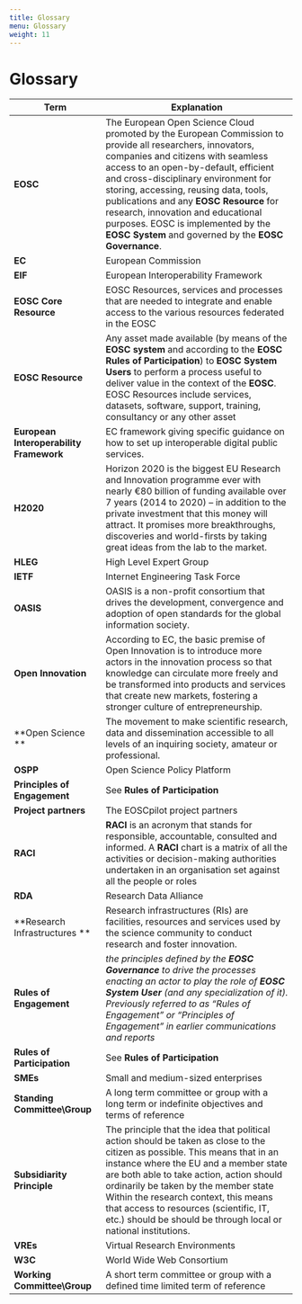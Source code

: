 ```yaml
---
title: Glossary
menu: Glossary
weight: 11
---
```


Glossary
========

| **Term**                                | **Explanation**                                                                                                                                                                                                                                                                                                                                                                                                                                        |
|-----------------------------------------|--------------------------------------------------------------------------------------------------------------------------------------------------------------------------------------------------------------------------------------------------------------------------------------------------------------------------------------------------------------------------------------------------------------------------------------------------------|
| **EOSC**                                | The European Open Science Cloud promoted by the European Commission to provide all researchers, innovators, companies and citizens with seamless access to an open-by-default, efficient and cross-disciplinary environment for storing, accessing, reusing data, tools, publications and any **EOSC Resource** for research, innovation and educational purposes. EOSC is implemented by the **EOSC System** and governed by the **EOSC Governance**. |
| **EC**                                  | European Commission                                                                                                                                                                                                                                                                                                                                                                                                                                    |
| **EIF**                                 | European Interoperability Framework                                                                                                                                                                                                                                                                                                                                                                                                                    |
| **EOSC Core Resource**                  | EOSC Resources, services and processes that are needed to integrate and enable access to the various resources federated in the EOSC                                                                                                                                                                                                                                                                                                                   |
| **EOSC Resource**                       | Any asset made available (by means of the **EOSC system** and according to the **EOSC Rules of Participation**) to **EOSC System Users** to perform a process useful to deliver value in the context of the **EOSC**. EOSC Resources include services, datasets, software, support, training, consultancy or any other asset                                                                                                                           |
| **European Interoperability Framework** | EC framework giving specific guidance on how to set up interoperable digital public services.                                                                                                                                                                                                                                                                                                                                                          |
| **H2020**                               | Horizon 2020 is the biggest EU Research and Innovation programme ever with nearly €80 billion of funding available over 7 years (2014 to 2020) – in addition to the private investment that this money will attract. It promises more breakthroughs, discoveries and world-firsts by taking great ideas from the lab to the market.                                                                                                                    |
| **HLEG**                                | High Level Expert Group                                                                                                                                                                                                                                                                                                                                                                                                                                |
| **IETF**                                | Internet Engineering Task Force                                                                                                                                                                                                                                                                                                                                                                                                                        |
| **OASIS**                               | OASIS is a non-profit consortium that drives the development, convergence and adoption of open standards for the global information society.                                                                                                                                                                                                                                                                                                           |
| **Open Innovation**                     | According to EC, the basic premise of Open Innovation is to introduce more actors in the innovation process so that knowledge can circulate more freely and be transformed into products and services that create new markets, fostering a stronger culture of entrepreneurship.                                                                                                                                                                       |
| **Open Science **                       | The movement to make scientific research, data and dissemination accessible to all levels of an inquiring society, amateur or professional.                                                                                                                                                                                                                                                                                                            |
| **OSPP**                                | Open Science Policy Platform                                                                                                                                                                                                                                                                                                                                                                                                                           |
| **Principles of Engagement**            | See **Rules of Participation**                                                                                                                                                                                                                                                                                                                                                                                                                         |
| **Project partners**                    | The EOSCpilot project partners                                                                                                                                                                                                                                                                                                                                                                                                                         |
| **RACI**                                | **RACI** is an acronym that stands for responsible, accountable, consulted and informed. A **RACI** chart is a matrix of all the activities or decision-making authorities undertaken in an organisation set against all the people or roles                                                                                                                                                                                                           |
| **RDA**                                 | Research Data Alliance                                                                                                                                                                                                                                                                                                                                                                                                                                 |
| **Research Infrastructures **           | Research infrastructures (RIs) are facilities, resources and services used by the science community to conduct research and foster innovation.                                                                                                                                                                                                                                                                                                         |
| **Rules of Engagement**                 | *the principles defined by the **EOSC Governance** to drive the processes enacting an actor to play the role of **EOSC System User** (and any specialization of it). Previously referred to as “Rules of Engagement” or “Principles of Engagement” in earlier communications and reports*                                                                                                                                                              |
| **Rules of Participation**              | See **Rules of Participation**                                                                                                                                                                                                                                                                                                                                                                                                                         |
| **SMEs**                                | Small and medium-sized enterprises                                                                                                                                                                                                                                                                                                                                                                                                                     |
| **Standing Committee\\Group**           | A long term committee or group with a long term or indefinite objectives and terms of reference                                                                                                                                                                                                                                                                                                                                                        |
| **Subsidiarity Principle**              | The principle that the idea that political action should be taken as close to the citizen as possible. This means that in an instance where the EU and a member state are both able to take action, action should ordinarily be taken by the member state Within the research context, this means that access to resources (scientific, IT, etc.) should be should be through local or national institutions.                                          |
| **VREs**                                | Virtual Research Environments                                                                                                                                                                                                                                                                                                                                                                                                                          |
| **W3C**                                 | World Wide Web Consortium                                                                                                                                                                                                                                                                                                                                                                                                                              |
| **Working Committee\\Group**            | A short term committee or group with a defined time limited term of reference                                                                                                                                                                                                                                                                                                                                                                          |


